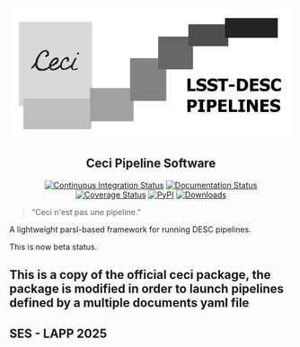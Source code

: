 ![Ceci Logo](ceci.png)


<h2 align="center">Ceci Pipeline Software</h2>

<p align="center">
<a href="https://github.com/LSSTDESC/ceci/actions?query=workflow%3A%22Continuous+Integration%22"><img alt="Continuous Integration Status" src="https://github.com/LSSTDESC/ceci/workflows/Continuous%20Integration/badge.svg"></a>
<a href='https://ceci.readthedocs.io/en/latest/?badge=latest'><img src='https://readthedocs.org/projects/ceci/badge/?version=latest' alt='Documentation Status' /></a>
<a href="https://codecov.io/gh/LSSTDESC/ceci"><img alt="Coverage Status" src="https://codecov.io/gh/LSSTDESC/ceci/branch/master/graph/badge.svg"></a>
<a href="https://pypi.org/project/ceci/"><img alt="PyPI" src="https://img.shields.io/pypi/v/ceci"></a>
<a href="https://pepy.tech/project/ceci"><img alt="Downloads" src="https://pepy.tech/badge/ceci"></a>
</p>

> “Ceci n'est pas une pipeline.”

A lightweight parsl-based framework for running DESC pipelines.

This is now beta status.

## This is a copy of the official ceci package, the package is modified in order to launch pipelines defined by a multiple documents yaml file
## SES - LAPP 2025

